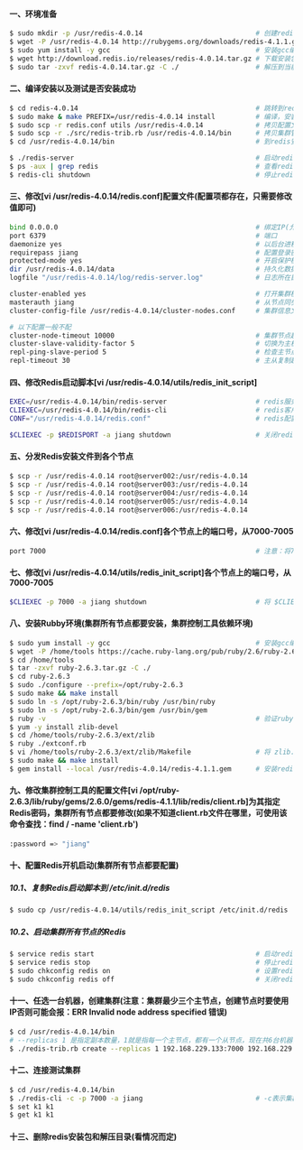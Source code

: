 #### 一、环境准备
```bash
$ sudo mkdir -p /usr/redis-4.0.14                            # 创建redis安装目录
$ wget -P /usr/redis-4.0.14 http://rubygems.org/downloads/redis-4.1.1.gem
$ sudo yum install -y gcc                                    # 安装gcc编译环境
$ wget http://download.redis.io/releases/redis-4.0.14.tar.gz # 下载安装包
$ sudo tar -zxvf redis-4.0.14.tar.gz -C ./                   # 解压到当前目录
```

#### 二、编译安装以及测试是否安装成功
```bash
$ cd redis-4.0.14                                            # 跳转到redis解压目录下
$ sudo make & make PREFIX=/usr/redis-4.0.14 install          # 编译，安装到 /usr/redis-4.0.14 目录
$ sudo scp -r redis.conf utils /usr/redis-4.0.14             # 拷贝配置文件和工具脚本到 /usr/redis-4.0.14 目录
$ sudo scp -r ./src/redis-trib.rb /usr/redis-4.0.14/bin      # 拷贝集群管理工具到 /usr/redis-4.0.14/bin 目录
$ cd /usr/redis-4.0.14/bin                                   # 到redis安装目录(/usr/redis-4.0.14/bin)

$ ./redis-server                                             # 启动redis，测试是否安装成功
$ ps -aux | grep redis                                       # 查看redis进程
$ redis-cli shutdown                                         # 停止redis
```

#### 三、修改[vi /usr/redis-4.0.14/redis.conf]配置文件(配置项都存在，只需要修改值即可)
```bash
bind 0.0.0.0                                                 # 绑定IP(允许那些IP可以访问，0.0.0.0是所有IP都可以访问)
port 6379                                                    # 端口
daemonize yes                                                # 以后台进程方式启动redis
requirepass jiang                                            # 配置登录密码是jiang
protected-mode yes                                           # 开启保护模式
dir /usr/redis-4.0.14/data                                   # 持久化数据所在目录(注意：手动创建目录)
logfile "/usr/redis-4.0.14/log/redis-server.log"             # 日志所在目录(注意：手动创建目录和文件)

cluster-enabled yes                                          # 打开集群模式
masterauth jiang                                             # 从节点同步数据时，访问主节点所使用的密码(Redis节点的密码)
cluster-config-file /usr/redis-4.0.14/cluster-nodes.conf     # 集群信息文件(这个文件是Redis集群自动生成的，如果要重新创建集群需删除各个节点的这个文件(删除此文件，将丢失集群slot(槽位)信息，请慎重))

# 以下配置一般不配
cluster-node-timeout 10000                                   # 集群节点超时时间
cluster-slave-validity-factor 5                              # 切换为主机的时间(0-10，值越小说明检查越频繁)
repl-ping-slave-period 5                                     # 检查主节点健康状态                        
repl-timeout 30                                              # 主从复制超时时间，该值要大于 repl-ping-slave-period 的值
```

#### 四、修改Redis启动脚本[vi /usr/redis-4.0.14/utils/redis_init_script]
```bash
EXEC=/usr/redis-4.0.14/bin/redis-server                      # redis服务脚本所在目录
CLIEXEC=/usr/redis-4.0.14/bin/redis-cli                      # redis客户端脚本所在目录
CONF="/usr/redis-4.0.14/redis.conf"                          # redis配置文件在目录(注意：这个配置是带"双引号"的)

$CLIEXEC -p $REDISPORT -a jiang shutdown                     # 关闭redis时所使用的代码，加上 -a jiang(就是Redis密码)
```

#### 五、分发Redis安装文件到各个节点
```bash
$ scp -r /usr/redis-4.0.14 root@server002:/usr/redis-4.0.14
$ scp -r /usr/redis-4.0.14 root@server003:/usr/redis-4.0.14
$ scp -r /usr/redis-4.0.14 root@server004:/usr/redis-4.0.14
$ scp -r /usr/redis-4.0.14 root@server005:/usr/redis-4.0.14
$ scp -r /usr/redis-4.0.14 root@server006:/usr/redis-4.0.14
```

#### 六、修改[vi /usr/redis-4.0.14/redis.conf]各个节点上的端口号，从7000-7005
```bash
port 7000                                                    # 注意：将7000修改成当前机器Redis的端口
```

#### 七、修改[vi /usr/redis-4.0.14/utils/redis_init_script]各个节点上的端口号，从7000-7005
```bash
$CLIEXEC -p 7000 -a jiang shutdown                           # 将 $CLIEXEC -p $REDISPORT -a jiang shutdown 替换成 $CLIEXEC -p 7000 -a jiang shutdown
```

#### 八、安装Rubby环境(集群所有节点都要安装，集群控制工具依赖环境)
```bash
$ sudo yum install -y gcc                                    # 安装gcc编译器，如果没有安装就安装一下
$ wget -P /home/tools https://cache.ruby-lang.org/pub/ruby/2.6/ruby-2.6.3.tar.gz
$ cd /home/tools
$ tar -zxvf ruby-2.6.3.tar.gz -C ./
$ cd ruby-2.6.3
$ sudo ./configure --prefix=/opt/ruby-2.6.3
$ sudo make && make install
$ sudo ln -s /opt/ruby-2.6.3/bin/ruby /usr/bin/ruby
$ sudo ln -s /opt/ruby-2.6.3/bin/gem /usr/bin/gem
$ ruby -v                                                    # 验证ruby是否安装成功
$ yum -y install zlib-devel
$ cd /home/tools/ruby-2.6.3/ext/zlib
$ ruby ./extconf.rb
$ vi /home/tools/ruby-2.6.3/ext/zlib/Makefile                # 将 zlib.o: $(top_srcdir)/include/ruby.h 替换成 zlib.o: ../../include/ruby.h
$ sudo make && make install
$ gem install --local /usr/redis-4.0.14/redis-4.1.1.gem      # 安装redis集群控制依赖(redis-4.1.1.gem文件我们在第一步已经下载好了)
```

#### 九、修改集群控制工具的配置文件[vi /opt/ruby-2.6.3/lib/ruby/gems/2.6.0/gems/redis-4.1.1/lib/redis/client.rb]为其指定Redis密码，集群所有节点都要修改(如果不知道client.rb文件在哪里，可使用该命令查找：find / -name 'client.rb')
```bash
:password => "jiang"
```

#### 十、配置Redis开机启动(集群所有节点都要配置)
##### 10.1、复制Redis启动脚本到 /etc/init.d/redis
```bash
$ sudo cp /usr/redis-4.0.14/utils/redis_init_script /etc/init.d/redis
```

##### 10.2、启动集群所有节点的Redis
```bash
$ service redis start                                        # 启动redis
$ service redis stop                                         # 停止redis(注意：如果redis有设置密码，该命令无法停止redis)
$ sudo chkconfig redis on                                    # 设置redis开机启动
$ sudo chkconfig redis off                                   # 关闭redis开机启动
```

#### 十一、任选一台机器，创建集群(注意：集群最少三个主节点，创建节点时要使用IP否则可能会报：ERR Invalid node address specified 错误)
```bash
$ cd /usr/redis-4.0.14/bin
# --replicas 1 是指定副本数量，1就是指每一个主节点，都有一个从节点，现在共6台机器，那就是3主3备(主从分配规则: 按照创建命令的填写顺序，先创建主节点，再创建从节点)
$ ./redis-trib.rb create --replicas 1 192.168.229.133:7000 192.168.229.129:7001 192.168.229.134:7002 192.168.229.132:7003 192.168.229.137:7004 192.168.229.138:7005
```

#### 十二、连接测试集群
```bash
$ cd /usr/redis-4.0.14/bin
$ ./redis-cli -c -p 7000 -a jiang                            # -c表示集群模式连接
$ set k1 k1
$ get k1 k1
```


#### 十三、删除redis安装包和解压目录(看情况而定)

